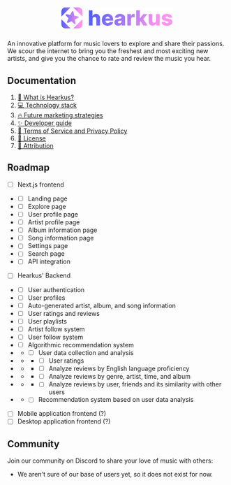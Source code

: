 <h1 align="center">
    <img src="./assets/hearkus-logo-plus-text.svg" alt="" width="256" />
</h1>

An innovative platform for music lovers to explore and share their passions. We
scour the internet to bring you the freshest and most exciting new artists, and
give you the chance to rate and review the music you hear.

## Documentation

1. [🧐 What is Hearkus?](https://github.com/hearkus/hearkus/blob/trunk/docs/1-what-is.md)
2. [💻 Technology stack](https://github.com/hearkus/hearkus/blob/trunk/docs/2-tech-stack.md)
3. [🔥 Future marketing strategies](https://github.com/hearkus/hearkus/blob/trunk/docs/3-marketing.md)
4. [✨ Developer guide](https://github.com/hearkus/hearkus/blob/trunk/docs/4-developer-guide.md)
5. [🔨 Terms of Service and Privacy Policy](https://github.com/hearkus/hearkus/blob/trunk/docs/5-terms-of-use.md)
6. [📝 License](https://github.com/hearkus/hearkus/blob/trunk/LICENSE.txt)
7. [🔗 Attribution](https://github.com/hearkus/hearkus/tree/trunk/attribution)

## Roadmap

- [ ] Next.js frontend
- - [ ] Landing page
- - [ ] Explore page
- - [ ] User profile page
- - [ ] Artist profile page
- - [ ] Album information page
- - [ ] Song information page
- - [ ] Settings page
- - [ ] Search page
- - [ ] API integration
- [ ] Hearkus' Backend
- - [ ] User authentication
- - [ ] User profiles
- - [ ] Auto-generated artist, album, and song information
- - [ ] User ratings and reviews
- - [ ] User playlists
- - [ ] Artist follow system
- - [ ] User follow system
- - [ ] Algorithmic recommendation system
- - - [ ] User data collection and analysis
- - - - [ ] User ratings
- - - - [ ] Analyze reviews by English language proficiency
- - - - [ ] Analyze reviews by genre, artist, time, and album
- - - - [ ] Analyze reviews by user, friends and its similarity with other users
- - - [ ] Recommendation system based on user data analysis
- [ ] Mobile application frontend (?)
- [ ] Desktop application frontend (?)

## Community

Join our community on Discord to share your love of music with others:

- We aren't sure of our base of users yet, so it does not exist for now.
